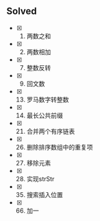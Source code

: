 ## Solved

- [x] 1. 两数之和
- [x] 2. 两数相加
- [x] 7. 整数反转
- [x] 9. 回文数 
- [x] 13. 罗马数字转整数
- [x] 14. 最长公共前缀
- [x] 21. 合并两个有序链表
- [x] 26. 删除排序数组中的重复项 
- [x] 27. 移除元素 
- [x] 28. 实现strStr
- [x] 35. 搜索插入位置 
- [x] 66. 加一
   
